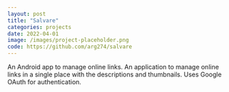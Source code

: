 ```yaml
---
layout: post
title: "Salvare"
categories: projects
date: 2022-04-01
image: /images/project-placeholder.png
code: https://github.com/arg274/salvare
---
```


An Android app to manage online links. An application to manage online links in a single place with the descriptions and thumbnails. Uses Google OAuth for authentication.
